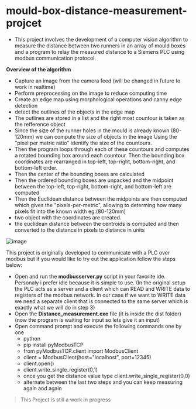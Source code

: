 # mould-box-distance-measurement-projcet
- This project involves the development of a computer vision algorithm to measure the distance between two runners in an array of mould boxes and a program to relay the measured distance to a Siemens PLC using modbus communication protocol. 

**Overview of the algorithm**
- Capture an image from the camera feed (will be changed in future to work in realtime)
- Perform preprocessing on the image to reduce computing time
- Create an edge map using morphological operations and canny edge detection
- detect the outlines of the objects in the edge map
- The outlines are stored in a list and the right most countour is taken as the refference object
- Since the size of the runner holes in the mould is already known (80-120mm) we can compute the size of objects in the image Using the "pixel per metric ratio" identify the size of the countours.
- Then the program loops through each of these countours and computes a rotated bounding box around each countour. Then the bounding box coordinates are rearranged in top-left, top-right, bottom-right, and bottom-left order.
- Then the center of the bounding boxes are calculated
- Then the ordered bounding boxes are unpacked and the midpoint between the top-left, top-right, bottom-right, and bottom-left are computed 
- Then the Euclidean distance between the midpoints are then computed which gives the "pixels-per-metric", allowing to determing how many pixels fit into the known width eg:(80-120mm)
- two object with the coordinates are created.
- the euclidean distance between the centroids is computed and then converted to the distance in pixels to distance in units


![image](https://user-images.githubusercontent.com/62331013/113076862-3bf3f180-91d0-11eb-847f-f0b6fd40f9ce.png)

This project is originally developed to communicate with a PLC over modbus but if you would like to try out the application follow the steps below:
- Open and run the __modbusserver.py__ script in your favorite ide. Personaly i prefer idle because it is simple to use. (In the original setup the PLC acts as a server and a client which can READ and WRITE data to registers of the modbus network. In our case if we want to WRITE data we need a separate client that is connected to the same server which is exactly what we will do in step 3)
- Open the __Distance_measurement.exe__ file (it is inside the dist folder)(now the program is waiting for input so lets give it an input)
- Open command prompt and execute the following commands one by one 
  - python
  - pip install pyModbusTCP
  - from pyModbusTCP.client import ModbusClient
  - client = ModbusClient(host="localhost", port=12345)
  - client.open()
  - client.write_single_register(0,1)
  - once you get the distance value type client.write_single_register(0,0)
  - alternate between the last two steps and you can keep measuring again and again
> This Project is still a work in progress
